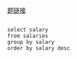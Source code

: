 [题链接](https://www.nowcoder.com/practice/ae51e6d057c94f6d891735a48d1c2397?tpId=82&&tqId=29760&rp=1&ru=/activity/oj&qru=/ta/sql/question-ranking)

```shell

select salary 
from salaries 
group by salary 
order by salary desc
```